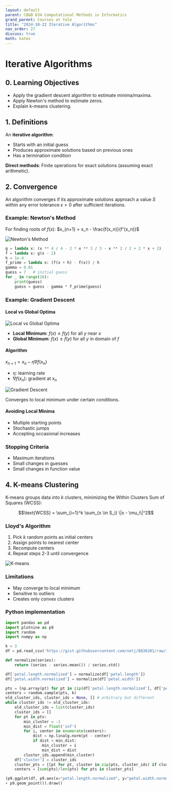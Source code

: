 ```yaml
---
layout: default
parent: CB&B 634 Computational Methods in Informatics
grand_parent: Courses at Yale
title: "2024-10-22 Iterative Algorithms"
nav_order: 27
discuss: true
math: katex
---
```


# Iterative Algorithms

## 0. Learning Objectives
- Apply the gradient descent algorithm to estimate minima/maxima.
- Apply Newton's method to estimate zeros.
- Explain k-means clustering.

## 1. Definitions
An **iterative algorithm**:
- Starts with an initial guess
- Produces approximate solutions based on previous ones
- Has a termination condition

**Direct methods**: Finite operations for exact solutions (assuming exact arithmetic).

## 2. Convergence
An algorithm converges if its approximate solutions approach a value $S$ within any error tolerance $\epsilon > 0$ after sufficient iterations.

### Example: Newton's Method
For finding roots of $f(x)$:
$x_{n+1} = x_n - \frac{f(x_n)}{f'(x_n)}$

![Newton's Method](image.png)

```python
g = lambda x: (x ** 4 / 4 - 2 * x ** 3 / 3 - x ** 2 / 2 + 2 * x + 2)
f = lambda x: g(x - 2)
h = 1e-4
f_prime = lambda x: (f(x + h) - f(x)) / h
gamma = 0.01
guess = 7   # initial guess
for _ in range(10):
    print(guess)
    guess = guess - gamma * f_prime(guess)
```

### Example: Gradient Descent

#### Local vs Global Optima
![Local vs Global Optima](image-1.png)

- **Local Minimum**: $f(x) \leq f(y)$ for all $y$ near $x$
- **Global Minimum**: $f(x) \leq f(y)$ for all $y$ in domain of $f$

#### Algorithm
$x_{n+1} = x_n - \eta \nabla f(x_n)$
- $\eta$: learning rate
- $\nabla f(x_n)$: gradient at $x_n$

![Gradient Descent](image-2.png)

Converges to local minimum under certain conditions.

#### Avoiding Local Minima
- Multiple starting points
- Stochastic jumps
- Accepting occasional increases

### Stopping Criteria
- Maximum iterations
- Small changes in guesses
- Small changes in function value


## 4. K-means Clustering

K-means groups data into $k$ clusters, minimizing the Within Clusters Sum of Squares (WCSS):

$$\text{WCSS} = \sum_{i=1}^k \sum_{x \in S_i} \|x - \mu_i\|^2$$

### Lloyd's Algorithm
1. Pick $k$ random points as initial centers
2. Assign points to nearest center
3. Recompute centers
4. Repeat steps 2-3 until convergence

![K-means](image-3.png)

### Limitations
- May converge to local minimum
- Sensitive to outliers
- Creates only convex clusters

### Python implementation
```python
import pandas as pd
import plotnine as p9
import random
import numpy as np

k = 3
df = pd.read_csv('https://gist.githubusercontent.com/netj/8836201/raw/iris.csv')

def normalize(series):
    return (series - series.mean()) / series.std()

df['petal.length.normalized'] = normalize(df['petal.length'])
df['petal.width.normalized'] = normalize(df['petal.width'])

pts = [np.array(pt) for pt in zip(df['petal.length.normalized'], df['petal.width.normalized'])]
centers = random.sample(pts, k)
old_cluster_ids, cluster_ids = None, [] # arbitrary but different
while cluster_ids != old_cluster_ids:
    old_cluster_ids = list(cluster_ids)
    cluster_ids = []
    for pt in pts:
        min_cluster = -1
        min_dist = float('inf')
        for i, center in enumerate(centers):
            dist = np.linalg.norm(pt - center)
            if dist < min_dist:
                min_cluster = i
                min_dist = dist
        cluster_ids.append(min_cluster)
    df['cluster'] = cluster_ids
    cluster_pts = [[pt for pt, cluster in zip(pts, cluster_ids) if cluster == match] for match in range(k)]
    centers = [sum(pts)/len(pts) for pts in cluster_pts]

(p9.ggplot(df, p9.aes(x="petal.length.normalized", y="petal.width.normalized", color="cluster"))
+ p9.geom_point()).draw()
```

